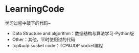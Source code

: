 # LearningCode
学习过程中敲下的代码~

+ Data Structure and algorithm：数据结构与算法学习-Python版
+ Other：其他，平时使用过的代码
+ tcp&udp socket code：TCP&UDP socket编程
